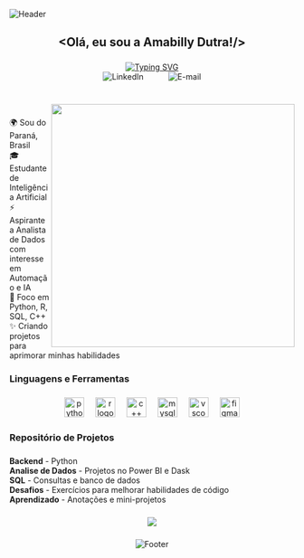 ![Header](https://capsule-render.vercel.app/api?type=waving&height=130&color=gradient&customColorList=20&section=header)

###

<h2 align="center">&lt;Olá, eu sou a Amabilly Dutra!/&gt;</h2>

###

<div align="center">
  <a href="https://git.io/typing-svg"><img src="https://readme-typing-svg.demolab.com?font=Fira+Code&weight=600&size=25&pause=1000&color=F736CA&background=FF56FF00&center=true&width=435&lines=Aspiring+Data+Analyst" alt="Typing SVG" /></a> 

<div align="center">
  <a href="www.linkedin.com/in/amabilly-riva-dutra-9405ab26a" style="text-decoration: none; outline: none; border: none;">
    <img src="https://imgur.com/jKkNHgw.png" alt="LinkedIn" style="border: none; outline: none; margin-right: 40px;" />
  </a>
  
  </a>
  <a href="mailto:amabillyrivadutra365@gmail.com" style="text-decoration: none; outline: none; border: none;"> 
    <img src="https://imgur.com/s3EST1a.png" alt="E-mail" style="border: none; outline: none;" />
  </a>
</div>

###

<br clear="both">

<img align="right" height="430" src="https://i.imgur.com/C4BmKgw.png"  />

###

<p align="left">🌍 Sou do Paraná, Brasil<br>🎓 Estudante de Inteligência Artificial<br>⚡ Aspirante a Analista de Dados com interesse em Automação e IA<br>🎯 Foco em Python, R, SQL, C++<br>✨ Criando projetos para aprimorar minhas habilidades</p>

###

<h3 align="left"> Linguagens e Ferramentas</h3>

###

<div align="center">
  <img src="https://cdn.jsdelivr.net/gh/devicons/devicon/icons/python/python-original.svg" height="35" alt="python logo"  />
  <img width="12" />
  <img src="https://cdn.jsdelivr.net/gh/devicons/devicon/icons/r/r-original.svg" height="35" alt="r logo"  />
  <img width="12" />
  <img src="https://cdn.jsdelivr.net/gh/devicons/devicon/icons/cplusplus/cplusplus-original.svg" height="35" alt="c++ logo"  />
  <img width="12" />
  <img src="https://cdn.jsdelivr.net/gh/devicons/devicon/icons/mysql/mysql-original.svg" height="35" alt="mysql logo"  />
  <img width="12" />
  <img src="https://cdn.jsdelivr.net/gh/devicons/devicon/icons/vscode/vscode-original.svg" height="35" alt="vscode logo"  />
  <img width="12" />
  <img src="https://cdn.jsdelivr.net/gh/devicons/devicon/icons/figma/figma-original.svg" height="35" alt="figma logo"  />
</div>

###

<h3 align="left">Repositório de Projetos </h3>

###

<p align="left">
 <b>Backend</b> - Python<br>
 <b>Analise de Dados</b> - Projetos no Power BI e Dask<br>
 <b>SQL</b> - Consultas e banco de dados<br>
 <b>Desafios</b> - Exercícios para melhorar habilidades de código<br>
 <b>Aprendizado</b> - Anotações e mini-projetos
</p>

###

<div align="center">
  <img src="https://visitor-badge.laobi.icu/badge?page_id=AmabillyDutra.AmabillyDutra&left_color=violet&right_color=cornflowerblue"  />
</div>

###

![Footer](https://capsule-render.vercel.app/api?type=waving&height=130&color=gradient&customColorList=20&section=footer)
